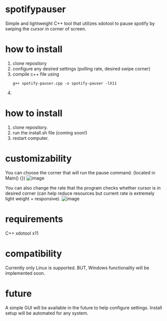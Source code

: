 # spotifypauser
Simple and lightweight C++ tool that utilizes xdotool to pause spotify by swiping the cursor in corner of screen.

# how to install
1. clone repository
2. configure any desired settings (polling rate, desired swipe corner)
3. compile c++ file using 
   ```
   g++ spotify-pauser.cpp -o spotify-pauser -lX11
4. 

# how to install
1. clone repository.
2. run the install.sh file (coming soon!)
3. restart computer.

# customizability
You can choose the corner that will run the pause command. (located in Main() {}) 
![image](https://github.com/user-attachments/assets/773d2083-578a-4e03-bc6f-51134007a9a0)

You can also change the rate that the program checks whether cursor is in desired corner (can help reduce resources but current rate is extremely light weight + responsive).
![image](https://github.com/user-attachments/assets/075c7d1b-c91d-4ed3-bf36-eb661120a50f)

# requirements
C++
xdotool
x11

# compatibility
Currently only Linux is supported. BUT, Windows functionality will be implemented soon.

# future
A simple GUI will be available in the future to help configure settings.
Install setup will be automated for any system.
